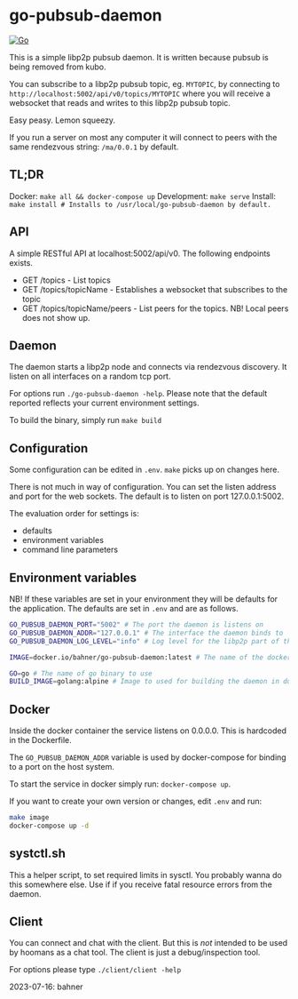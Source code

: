 # go-pubsub-daemon

[![Go](https://github.com/bahner/go-pubsub-daemon/actions/workflows/go.yml/badge.svg)](https://github.com/bahner/go-pubsub-daemon/actions/workflows/go.yml)

This is a simple libp2p pubsub daemon. It is written because
pubsub is being removed from kubo.

You can subscribe to a libp2p pubsub topic, eg. `MYTOPIC`,
by connecting to `http://localhost:5002/api/v0/topics/MYTOPIC`
where you will receive a websocket that reads and writes
to this libp2p pubsub topic.

Easy peasy. Lemon squeezy.

If you run a server on most any computer it will connect to
peers with the same rendezvous string: `/ma/0.0.1` by default.

## TL;DR

Docker: `make all && docker-compose up`
Development: `make serve`
Install: `make install # Installs to /usr/local/go-pubsub-daemon by default.`

## API

A simple RESTful API at localhost:5002/api/v0. The following endpoints
exists.

- GET /topics - List topics
- GET /topics/topicName - Establishes a websocket that subscribes to the topic
- GET /topics/topicName/peers - List peers for the topics. NB! Local peers does not show up.

## Daemon

The daemon starts a libp2p node and connects via rendezvous
discovery. It listen on all interfaces on a random tcp port.

For options run `./go-pubsub-daemon -help`. Please note
that the default reported reflects your current environment
settings.

To build the binary, simply run `make build`

## Configuration

Some configuration can be edited in `.env`. `make` picks up
on changes here.

There is not much in way of configuration. You can set the
listen address and port for the web sockets. The default is
to listen on port 127.0.0.1:5002.

The evaluation order for settings is:

- defaults
- environment variables
- command line parameters

## Environment variables

NB! If these variables are set in your environment they
will be defaults for the application. The defaults are set
in `.env` and are as follows.

```bash
GO_PUBSUB_DAEMON_PORT="5002" # The port the daemon is listens on
GO_PUBSUB_DAEMON_ADDR="127.0.0.1" # The interface the daemon binds to
GO_PUBSUB_DAEMON_LOG_LEVEL="info" # Log level for the libp2p part of the daemon

IMAGE=docker.io/bahner/go-pubsub-daemon:latest # The name of the docker image to be used or built

GO=go # The name of go binary to use
BUILD_IMAGE=golang:alpine # Image to used for building the daemon in docker.
```

## Docker

Inside the docker container the service listens on 0.0.0.0.
This is hardcoded in the Dockerfile.

The `GO_PUBSUB_DAEMON_ADDR` variable is used by
docker-compose for binding to a port on the host system.

To start the service in docker simply run: `docker-compose up`.

If you want to create your own version or changes, edit `.env`
and run:

```bash
make image
docker-compose up -d
```

## systctl.sh

This a helper script, to set required limits in sysctl.
You probably wanna do this somewhere else. Use if if you
receive fatal resource errors from the daemon.

## Client

You can connect and chat with the client. But this is *not*
intended to be used by hoomans as a chat tool.
The client is just a debug/inspection tool.

For options please type `./client/client -help`

2023-07-16: bahner
